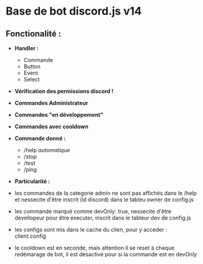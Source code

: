 # Base de bot discord.js v14

 ## Fonctionalité :
 - **Handler :** 
   - Commande
   - Button
   - Event
   - Select

 - **Vérification des permissions discord !**

 - **Commandes Administrateur**

 - **Commandes "en développement"**

 - **Commandes avec cooldown**

 - **Commande donné :**
   - /help *automatique*
   - /stop
   - /test
   - /ping

 - **Particularité :**
  - les commandes de la categorie admin ne sont pas affichés dans le /help et nessecite d'être inscrit (id discord) dans le tableu owner de config.js
  - les commande marqué comme devOnly: true, nessecite d'être devellopeur pour être executer, inscrit dans le tableur dev de config.js
  - les configs sont mis dans le cache du clien, pour y acceder : client.config
  - le cooldown est en seconde, mais attention il se reset à chaque redémarage de bot, il est désactivé pour si la commande est en devOnly